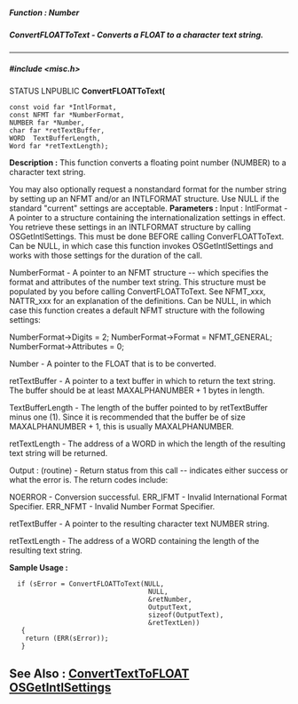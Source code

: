 ##### Function : Number
##### ConvertFLOATToText - Converts a FLOAT to a character text string.
---
##### #include <misc.h>
STATUS LNPUBLIC **ConvertFLOATToText(**

	const void far *IntlFormat,
	const NFMT far *NumberFormat,
	NUMBER far *Number,
	char far *retTextBuffer,
	WORD  TextBufferLength,
	Word far *retTextLength);
**Description :**
This function converts a floating point number (NUMBER) to a character text 
string.

You may also optionally request a nonstandard format for the number string by 
setting up an NFMT and/or an INTLFORMAT structure.  Use NULL if the standard 
"current" settings are  acceptable.
**Parameters :**
Input :
IntlFormat  -  A pointer to a structure containing the internationalization settings in effect. You retrieve these settings in an INTLFORMAT structure by calling OSGetIntlSettings.  This must be done BEFORE calling ConverFLOATToText.  Can be NULL, in which case this function invokes OSGetIntlSettings and works with those settings for the duration of the call.

NumberFormat  -  A pointer to an NFMT structure -- which specifies the format and attributes of the number text string.   This structure must be populated by you before calling ConvertFLOATToText. See NFMT_xxx, NATTR_xxx for an explanation of the definitions.   Can be NULL, in which case this function creates a default NFMT structure with the following settings:

NumberFormat->Digits = 2;
NumberFormat->Format = NFMT_GENERAL;
NumberFormat->Attributes = 0;

Number  -  A pointer to the FLOAT that is to be converted. 

retTextBuffer  -  A pointer to a text buffer in which to return the text string.  The buffer should be at least MAXALPHANUMBER + 1 bytes in length.

TextBufferLength  -  The length of the buffer pointed to by retTextBuffer minus one (1).  Since it is recommended that the buffer be of size MAXALPHANUMBER + 1, this is usually MAXALPHANUMBER.

retTextLength  -  The address of a WORD in which the length of the resulting text string will be returned.

Output :
(routine)  -  Return status from this call -- indicates either success or what the error is. The return codes include: 

NOERROR - Conversion successful. 
ERR_IFMT - Invalid International Format Specifier.
ERR_NFMT - Invalid Number Format Specifier.


retTextBuffer  -  A pointer to the resulting character text NUMBER string.

retTextLength  -  The address of a WORD containing the length of the resulting text string.

**Sample Usage :**
```
  if (sError = ConvertFLOATToText(NULL,
                                   NULL,
                                   &retNumber,
                                   OutputText,
                                   sizeof(OutputText),
                                   &retTextLen))
   {
    return (ERR(sError));
   }                            

```
**See Also :**
[ConvertTextToFLOAT](D:/md_files/ConvertTextToFLOAT.md)
[OSGetIntlSettings](D:/md_files/OSGetIntlSettings.md)
---
